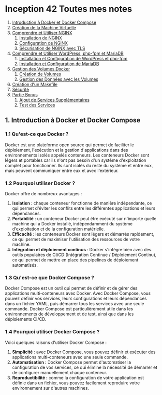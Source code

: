 # Inception 42 Toutes mes notes

1. [Introduction à Docker et Docker Compose](#introduction-a-docker-et-docker-compose)
2. [Création de la Machine Virtuelle](#creation-de-la-machine-virtuelle)
3. [Comprendre et Utiliser NGINX](#comprendre-et-utiliser-nginx)
   1. [Installation de NGINX](#installation-de-nginx)
   2. [Configuration de NGINX](#configuration-de-nginx)
   3. [Sécurisation de NGINX avec TLS](#securisation-de-nginx-avec-tls)
4. [Comprendre et Utiliser WordPress, php-fpm et MariaDB](#comprendre-et-utiliser-wordpress-php-fpm-et-mariadb)
   1. [Installation et Configuration de WordPress et php-fpm](#installation-et-configuration-de-wordpress-et-php-fpm)
   2. [Installation et Configuration de MariaDB](#installation-et-configuration-de-mariadb)
5. [Gestion des Volumes Docker](#gestion-des-volumes-docker)
   1. [Création de Volumes](#creation-de-volumes)
   2. [Gestion des Données avec les Volumes](#gestion-des-donnees-avec-les-volumes)
6. [Création d'un Makefile](#creation-dun-makefile)
7. [Sécurité](#securite)
8. [Partie Bonus](#partie-bonus)
   1. [Ajout de Services Supplémentaires](#ajout-de-services-supplementaires)
   2. [Test des Services](#test-des-services)

## 1. Introduction à Docker et Docker Compose

### 1.1 Qu'est-ce que Docker ?

Docker est une plateforme open source qui permet de faciliter le déploiement, l'exécution et la gestion d'applications dans des environnements isolés appelés conteneurs. Les conteneurs Docker sont légers et portables car ils n'ont pas besoin d'un système d'exploitation complet pour fonctionner. Ils sont isolés du reste du système et entre eux, mais peuvent communiquer entre eux et avec l'extérieur.

### 1.2 Pourquoi utiliser Docker ?

Docker offre de nombreux avantages :

1. **Isolation** : chaque conteneur fonctionne de manière indépendante, ce qui permet d'éviter les conflits entre les différentes applications et leurs dépendances.
2. **Portabilité** : un conteneur Docker peut être exécuté sur n'importe quelle machine qui a Docker installé, indépendamment du système d'exploitation et de la configuration matérielle.
3. **Efficacité** : les conteneurs Docker sont légers et démarrés rapidement, ce qui permet de maximiser l'utilisation des ressources de votre machine.
4. **Intégration et déploiement continus** : Docker s'intègre bien avec des outils populaires de CI/CD (Intégration Continue / Déploiement Continu), ce qui permet de mettre en place des pipelines de déploiement automatisés.

### 1.3 Qu'est-ce que Docker Compose ?

Docker Compose est un outil qui permet de définir et de gérer des applications multi-conteneurs avec Docker. Avec Docker Compose, vous pouvez définir vos services, leurs configurations et leurs dépendances dans un fichier YAML, puis démarrer tous les services avec une seule commande. Docker Compose est particulièrement utile dans les environnements de développement et de test, ainsi que dans les déploiements CI/CD.

### 1.4 Pourquoi utiliser Docker Compose ?

Voici quelques raisons d'utiliser Docker Compose :

1. **Simplicité** : avec Docker Compose, vous pouvez définir et exécuter des applications multi-conteneurs avec une seule commande.
2. **Automatisation** : Docker Compose permet d'automatiser la configuration de vos services, ce qui élimine la nécessité de démarrer et de configurer manuellement chaque conteneur.
3. **Reproductibilité** : comme la configuration de votre application est définie dans un fichier, vous pouvez facilement reproduire votre environnement sur d'autres machines.
